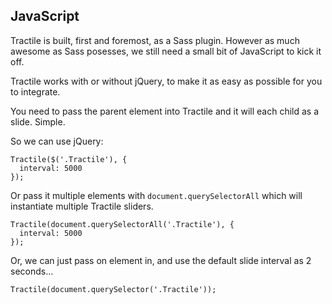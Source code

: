 ## JavaScript

Tractile is built, first and foremost, as a Sass plugin. However as much awesome as Sass posesses, we still need a small bit of JavaScript to kick it off.

Tractile works with or without jQuery, to make it as easy as possible for you to integrate.

You need to pass the parent element into Tractile and it will each child as a slide. Simple.

So we can use jQuery:

    Tractile($('.Tractile'), {
      interval: 5000
    });
  
Or pass it multiple elements with `document.querySelectorAll` which will instantiate multiple Tractile sliders.
  
    Tractile(document.querySelectorAll('.Tractile'), {
      interval: 5000
    });
  

Or, we can just pass on element in, and use the default slide interval as 2 seconds...

    Tractile(document.querySelector('.Tractile'));
